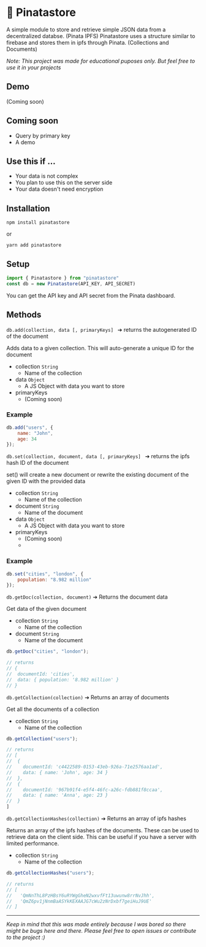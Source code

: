 # 🦄 Pinatastore
A  simple module to store and retrieve simple JSON data from a decentralized databse. (Pinata IPFS) Pinatastore uses a structure similar to firebase and stores them in ipfs through Pinata. (Collections and Documents)

_Note: This project was made for educational puposes only. But feel free to use it in your projects_

## Demo
(Coming soon)

## Coming soon
- Query by primary key
- A demo

## Use this if ...
- Your data is not complex
- You plan to use this on the server side
- Your data doesn't need encryption


## Installation
```
npm install pinatastore
```
or
```
yarn add pinatastore
```

## Setup
```javascript
import { Pinatastore } from "pinatastore"
const db = new Pinatastore(API_KEY, API_SECRET)
```
You can get the API key and API secret from the Pinata dashboard.

## Methods
`db.add(collection, data [, primaryKeys] `  ➔ returns the autogenerated ID of the document

Adds data to a given collection. This will auto-generate a unique ID for the document

- collection `String`
  - Name of the collection
- data `Object`
  - A JS Object with data you want to store
- primaryKeys 
  - (Coming soon)

### Example
```javascript
db.add("users", {
    name: "John",
    age: 34
});
```
 
`db.set(collection, document, data [, primaryKeys] `  ➔ returns the ipfs hash ID of the document

set() will create a new document or rewrite the existing document of the given ID with the provided data

- collection `String`
  - Name of the collection
- document `String`
  - Name of the document
- data `Object`
  - A JS Object with data you want to store
- primaryKeys 
  - (Coming soon)
  - 

### Example
```javascript
db.set("cities", "london", {
    population: "8.982 million"
});
```

`db.getDoc(collection, document)` ➔ Returns the document data

Get data of the given document

- collection `String`
  - Name of the collection
- document `String`
  - Name of the document

```javascript
db.getDoc("cities", "london");

// returns
// {
//  documentId: 'cities',
//  data: { population: '8.982 million' }
// }
```

`db.getCollection(collection)` ➔ Returns an array of documents

Get all the documents of a collection

- collection `String`
  - Name of the collection

```javascript
db.getCollection("users");

// returns
// [
//  {
//    documentId: 'c4422589-0153-43eb-926a-71e2576aa1ad',
//    data: { name: 'John', age: 34 }
//  },
//  {
//    documentId: '967b91f4-e5f4-46fc-a26c-fdb881f8ccaa',
//    data: { name: 'Anna', age: 23 }
//  }
]
```


`db.getCollectionHashes(collection)` ➔ Returns an array of ipfs hashes

Returns an array of the ipfs hashes of the documents. These can be used to retrieve data on the client side. This can be useful if you have a server with limited performance.

- collection `String`
  - Name of the collection

```javascript
db.getCollectionHashes("users");

// returns
// [
//   'QmNnThL8PzHBsY6uRYWgGheN2wxvfFt13uwunw8rrNvJhh',
//   'QmZ6pv1jNnmBaASYkKEXAAJG7cWu2zNrDxbf7geiHuJ9UE' 
// ]
```



---
_Keep in mind that this was made entirely because I was bored so there might be bugs here and there. Please feel free to open issues or contribute to the project :)_

